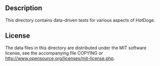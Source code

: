 Description
------------

This directory contains data-driven tests for various aspects of HotDoge.

License
--------

The data files in this directory are distributed under the MIT software
license, see the accompanying file COPYING or
http://www.opensource.org/licenses/mit-license.php.

